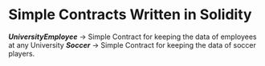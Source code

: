 # Simple Contracts Written in Solidity

**_UniversityEmployee_** → Simple Contract for keeping the data of employees at any University
**_Soccer_** → Simple Contract for keeping the data of soccer players.
